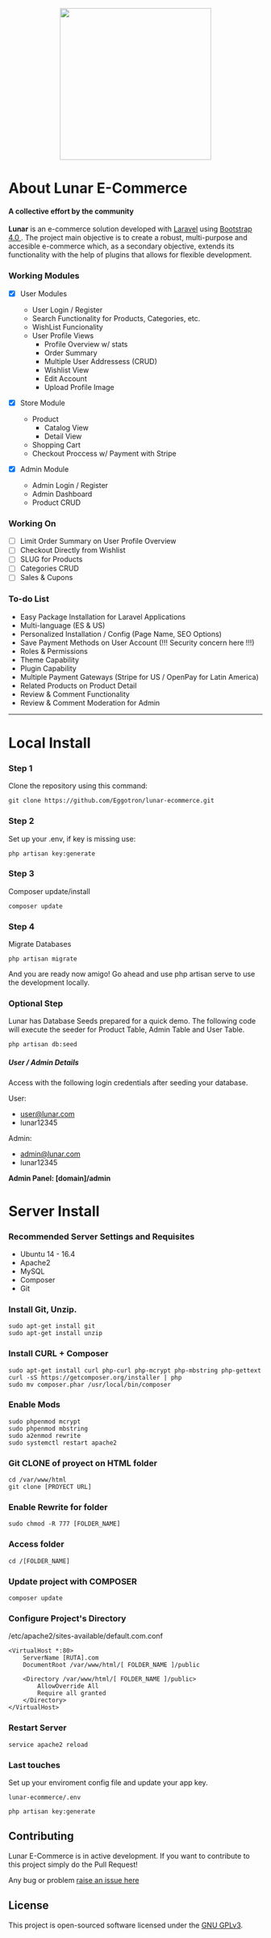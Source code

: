 <p align="center"><img style="width: 300px;" src="http://werkn.mx/img/logo-lunar.svg"></p>

<p align="center">
</p>

# About Lunar E-Commerce
#### A collective effort by the community

<strong>Lunar</strong> is an e-commerce solution developed with <a href="https://laravel.com">Laravel</a> using <a href="https://getbootstrap.com/">Bootstrap 4.0 </a>. The project main objective is to create a robust, multi-purpose and accesible e-commerce which, as a secondary objective, extends its functionality with the help of plugins that allows for flexible development.

### Working Modules

- [x] User Modules
	- User Login / Register
	- Search Functionality for Products, Categories, etc.
	- WishList Funcionality
	- User Profile Views
		- Profile Overview w/ stats
		- Order Summary
		- Multiple User Addressess (CRUD)
		- Wishlist View
		- Edit Account
		- Upload Profile Image

- [x] Store Module
	- Product
		- Catalog View
		- Detail View
	- Shopping Cart
	- Checkout Proccess w/ Payment with Stripe

- [x] Admin Module
	- Admin Login / Register
	- Admin Dashboard
	- Product CRUD

### Working On

- [ ] Limit Order Summary on User Profile Overview
- [ ] Checkout Directly from Wishlist
- [ ] SLUG for Products
- [ ] Categories CRUD
- [ ] Sales & Cupons

### To-do List

- Easy Package Installation for Laravel Applications
- Multi-language (ES & US)
- Personalized Installation / Config (Page Name, SEO Options)
- Save Payment Methods on User Account (!!! Security concern here !!!)
- Roles & Permissions
- Theme Capability
- Plugin Capability
- Multiple Payment Gateways (Stripe for US / OpenPay for Latin America)
- Related Products on Product Detail
- Review & Comment Functionality
- Review & Comment Moderation for Admin

- - - -

# Local Install

### Step 1

Clone the repository using this command:

```
git clone https://github.com/Eggotron/lunar-ecommerce.git
```
### Step 2

Set up your .env, if key is missing use:

```
php artisan key:generate
```

### Step 3

Composer update/install

```
composer update
```

### Step 4

Migrate Databases

```
php artisan migrate
```

And you are ready now amigo!
Go ahead and use php artisan serve to use the development locally.

### Optional Step

Lunar has Database Seeds prepared for a quick demo. The following code will execute the seeder for Product Table, Admin Table and User Table.

```
php artisan db:seed
```

##### User / Admin Details

Access with the following login credentials after seeding your database.

User:
- user@lunar.com
- lunar12345

Admin:
- admin@lunar.com
- lunar12345


<strong>Admin Panel: [domain]/admin</strong>


# Server Install

### Recommended Server Settings and Requisites

- Ubuntu 14 - 16.4
- Apache2
- MySQL
- Composer
- Git

### Install Git, Unzip.

```
sudo apt-get install git
sudo apt-get install unzip
```

### Install CURL + Composer

```
sudo apt-get install curl php-curl php-mcrypt php-mbstring php-gettext
curl -sS https://getcomposer.org/installer | php
sudo mv composer.phar /usr/local/bin/composer
```

### Enable Mods

```
sudo phpenmod mcrypt
sudo phpenmod mbstring
sudo a2enmod rewrite
sudo systemctl restart apache2
```

### Git CLONE of proyect on HTML folder

```
cd /var/www/html
git clone [PROYECT URL]
```

### Enable Rewrite for folder

```
sudo chmod -R 777 [FOLDER_NAME]

```

### Access folder

```
cd /[FOLDER_NAME]
```

### Update project with COMPOSER 

```
composer update
```

### Configure Project's Directory

/etc/apache2/sites-available/default.com.conf 

```
<VirtualHost *:80>
	ServerName [RUTA].com
	DocumentRoot /var/www/html/[ FOLDER_NAME ]/public

	<Directory /var/www/html/[ FOLDER_NAME ]/public>
		AllowOverride All
		Require all granted
	</Directory>
</VirtualHost>
```

### Restart Server

```
service apache2 reload
```

### Last touches

Set up your enviroment config file and update your app key.

```
lunar-ecommerce/.env

php artisan key:generate
```


## Contributing

Lunar E-Commerce is in active development. If you want to contribute to this project simply do the Pull Request!

Any bug or problem <a href="https://github.com/Eggotron/lunar-ecommerce/issues/new">raise an issue here</a>

## License

This project is open-sourced software licensed under the [GNU GPLv3](https://choosealicense.com/licenses/gpl-3.0/).
